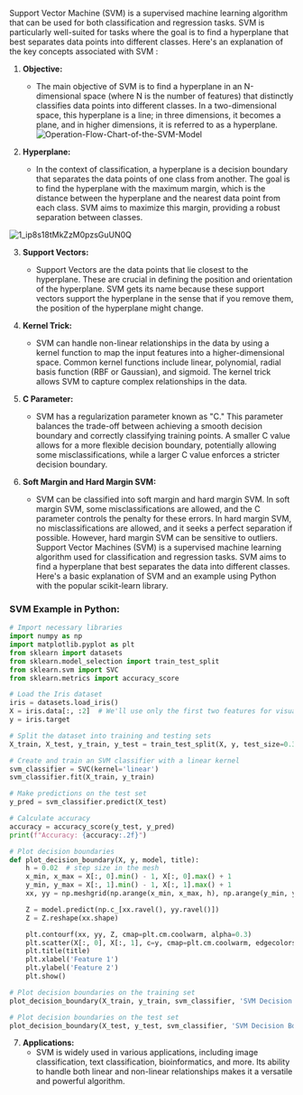 Support Vector Machine (SVM) is a supervised machine learning algorithm that can be used for both classification and regression tasks. SVM is particularly well-suited for tasks where the goal is to find a hyperplane that best separates data points into different classes. Here's an explanation of the key concepts associated with SVM :

1. **Objective:**
   - The main objective of SVM is to find a hyperplane in an N-dimensional space (where N is the number of features) that distinctly classifies data points into different classes. In a two-dimensional space, this hyperplane is a line; in three dimensions, it becomes a plane, and in higher dimensions, it is referred to as a hyperplane.
     ![Operation-Flow-Chart-of-the-SVM-Model](https://github.com/Rutuja-Salunke/Breast-cancer-prediction-using-SVM/assets/102023809/1fe83173-d319-4e7d-88e3-b31679035a32)



2. **Hyperplane:**
   - In the context of classification, a hyperplane is a decision boundary that separates the data points of one class from another. The goal is to find the hyperplane with the maximum margin, which is the distance between the hyperplane and the nearest data point from each class. SVM aims to maximize this margin, providing a robust separation between classes.
     
![1_ip8s18tMkZzM0pzsGuUN0Q](https://github.com/Rutuja-Salunke/Breast-cancer-prediction-using-SVM/assets/102023809/4b582b07-e410-46f7-b564-191c90fb62b1)

3. **Support Vectors:**
   - Support Vectors are the data points that lie closest to the hyperplane. These are crucial in defining the position and orientation of the hyperplane. SVM gets its name because these support vectors support the hyperplane in the sense that if you remove them, the position of the hyperplane might change.

4. **Kernel Trick:**
   - SVM can handle non-linear relationships in the data by using a kernel function to map the input features into a higher-dimensional space. Common kernel functions include linear, polynomial, radial basis function (RBF or Gaussian), and sigmoid. The kernel trick allows SVM to capture complex relationships in the data.

5. **C Parameter:**
   - SVM has a regularization parameter known as "C." This parameter balances the trade-off between achieving a smooth decision boundary and correctly classifying training points. A smaller C value allows for a more flexible decision boundary, potentially allowing some misclassifications, while a larger C value enforces a stricter decision boundary.

6. **Soft Margin and Hard Margin SVM:**
   - SVM can be classified into soft margin and hard margin SVM. In soft margin SVM, some misclassifications are allowed, and the C parameter controls the penalty for these errors. In hard margin SVM, no misclassifications are allowed, and it seeks a perfect separation if possible. However, hard margin SVM can be sensitive to outliers.
Support Vector Machines (SVM) is a supervised machine learning algorithm used for classification and regression tasks. SVM aims to find a hyperplane that best separates the data into different classes. Here's a basic explanation of SVM and an example using Python with the popular scikit-learn library.


### SVM Example in Python:

```python
# Import necessary libraries
import numpy as np
import matplotlib.pyplot as plt
from sklearn import datasets
from sklearn.model_selection import train_test_split
from sklearn.svm import SVC
from sklearn.metrics import accuracy_score

# Load the Iris dataset
iris = datasets.load_iris()
X = iris.data[:, :2]  # We'll use only the first two features for visualization purposes
y = iris.target

# Split the dataset into training and testing sets
X_train, X_test, y_train, y_test = train_test_split(X, y, test_size=0.3, random_state=42)

# Create and train an SVM classifier with a linear kernel
svm_classifier = SVC(kernel='linear')
svm_classifier.fit(X_train, y_train)

# Make predictions on the test set
y_pred = svm_classifier.predict(X_test)

# Calculate accuracy
accuracy = accuracy_score(y_test, y_pred)
print(f"Accuracy: {accuracy:.2f}")

# Plot decision boundaries
def plot_decision_boundary(X, y, model, title):
    h = 0.02  # step size in the mesh
    x_min, x_max = X[:, 0].min() - 1, X[:, 0].max() + 1
    y_min, y_max = X[:, 1].min() - 1, X[:, 1].max() + 1
    xx, yy = np.meshgrid(np.arange(x_min, x_max, h), np.arange(y_min, y_max, h))

    Z = model.predict(np.c_[xx.ravel(), yy.ravel()])
    Z = Z.reshape(xx.shape)

    plt.contourf(xx, yy, Z, cmap=plt.cm.coolwarm, alpha=0.3)
    plt.scatter(X[:, 0], X[:, 1], c=y, cmap=plt.cm.coolwarm, edgecolors='k')
    plt.title(title)
    plt.xlabel('Feature 1')
    plt.ylabel('Feature 2')
    plt.show()

# Plot decision boundaries on the training set
plot_decision_boundary(X_train, y_train, svm_classifier, 'SVM Decision Boundaries (Training Set)')

# Plot decision boundaries on the test set
plot_decision_boundary(X_test, y_test, svm_classifier, 'SVM Decision Boundaries (Test Set)')
```

7. **Applications:**
   - SVM is widely used in various applications, including image classification, text classification, bioinformatics, and more. Its ability to handle both linear and non-linear relationships makes it a versatile and powerful algorithm.
